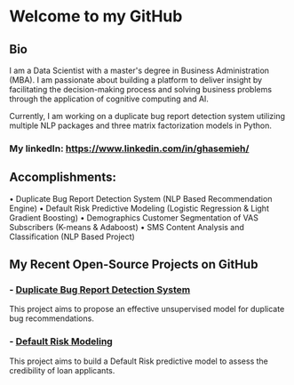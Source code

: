 # Welcome to my GitHub

## Bio
I am a Data Scientist with a master's degree in Business Administration (MBA). I am passionate about building a platform to deliver insight by facilitating the decision-making process and solving business problems through the application of cognitive computing and AI.

Currently, I am working on a duplicate bug report detection system utilizing multiple NLP packages and three matrix factorization models in Python.

### My linkedIn: https://www.linkedin.com/in/ghasemieh/

## Accomplishments:
• Duplicate Bug Report Detection System (NLP Based Recommendation Engine)
• Default Risk Predictive Modeling (Logistic Regression & Light Gradient Boosting)
• Demographics Customer Segmentation of VAS Subscribers (K-means & Adaboost)
• SMS Content Analysis and Classification (NLP Based Project)

## My Recent Open-Source Projects on GitHub

### - [Duplicate Bug Report Detection System](https://ghasemieh.github.io/Duplicated-Bug-Report-Detection-System/)

This project aims to propose an effective unsupervised model for duplicate bug recommendations.

### - [Default Risk Modeling](https://github.com/ghasemieh/Default-Risk-Modeling)

This project aims to build a Default Risk predictive model to assess the credibility of loan applicants.
